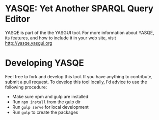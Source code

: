 YASQE: Yet Another SPARQL Query Editor
===

YASQE is part of the the YASGUI tool. For more information about YASQE, its features, and how to include it in your web site, visit http://yasqe.yasgui.org

Developing YASQE
==

Feel free to fork and develop this tool. If you have anything to contribute, submit a pull request.
To develop this tool locally, I'd advice to use the following procedure:

* Make sure npm and gulp are installed
* Run `npm install` from the gulp dir
* Run `gulp serve` for local development
* Run `gulp` to create the packages
